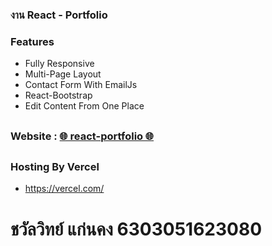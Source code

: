 ### งาน React - Portfolio

### Features

- Fully Responsive
- Multi-Page Layout
- Contact Form With EmailJs
- React-Bootstrap
- Edit Content From One Place
  
##
### Website : [🌐 react-portfolio 🌐](https://portfolio-steel-rho-36.vercel.app/) 

##
### Hosting By Vercel
- https://vercel.com/
# ชวัลวิทย์ แก่นคง 6303051623080

